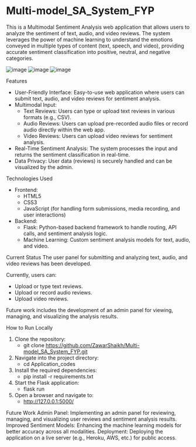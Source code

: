 # Multi-model_SA_System_FYP

This is a Multimodal Sentiment Analysis web application that allows users to analyze the sentiment of text, audio, and video reviews. The system leverages the power of machine learning to understand the emotions conveyed in multiple types of content (text, speech, and video), providing accurate sentiment classification into positive, neutral, and negative categories.

![image](https://github.com/user-attachments/assets/06183967-264d-40ca-b331-56c5458ba57a)
![image](https://github.com/user-attachments/assets/526b7a72-8c80-4584-a3e2-066044af6299)
![image](https://github.com/user-attachments/assets/0f88e2df-6fbd-4b5a-b222-d0c8e0d1f473)


Features
 - User-Friendly Interface: Easy-to-use web application where users can submit text, audio, and video reviews for sentiment analysis.
 - Multimodal Input:
    - Text Reviews: Users can type or upload text reviews in various formats (e.g., CSV).
    - Audio Reviews: Users can upload pre-recorded audio files or record audio directly within the web app.
    - Video Reviews: Users can upload video reviews for sentiment analysis.
 - Real-Time Sentiment Analysis: The system processes the input and returns the sentiment classification in real-time.
 - Data Privacy: User data (reviews) is securely handled and can be visualized by the admin.

Technologies Used
 - Frontend:
    - HTML5
    - CSS3
    - JavaScript (for handling form submissions, media recording, and user interactions)
 - Backend:
    - Flask: Python-based backend framework to handle routing, API calls, and sentiment analysis logic.
    - Machine Learning: Custom sentiment analysis models for text, audio, and video.

Current Status
The user panel for submitting and analyzing text, audio, and video reviews has been developed. 

Currently, users can:
 - Upload or type text reviews.
 - Upload or record audio reviews.
 - Upload video reviews.

Future work includes the development of an admin panel for viewing, managing, and visualizing the analysis results.


How to Run Locally
1. Clone the repository:
   - git clone https://github.com/ZawarShaikh/Multi-model_SA_System_FYP.git
2. Navigate into the project directory:
   - cd Application_codes
3. Install the required dependencies:
   - pip install -r requirements.txt
4. Start the Flask application:
   - flask run
5. Open a browser and navigate to:
   - http://127.0.0.1:5000/


Future Work
Admin Panel: Implementing an admin panel for reviewing, managing, and visualizing user reviews and sentiment analysis results.
Improved Sentiment Models: Enhancing the machine learning models for better accuracy across all modalities.
Deployment: Deploying the application on a live server (e.g., Heroku, AWS, etc.) for public access.
